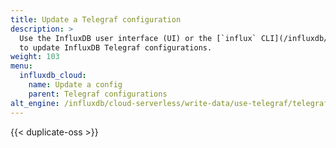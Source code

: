 ```yaml
---
title: Update a Telegraf configuration
description: >
  Use the InfluxDB user interface (UI) or the [`influx` CLI](/influxdb/cloud/reference/cli/influx/)
  to update InfluxDB Telegraf configurations.
weight: 103
menu:
  influxdb_cloud:
    name: Update a config
    parent: Telegraf configurations
alt_engine: /influxdb/cloud-serverless/write-data/use-telegraf/telegraf-configs/update/
---
```


{{< duplicate-oss >}}
